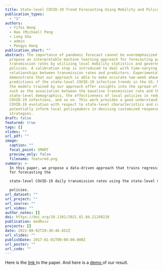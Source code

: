 ```yaml
---
title: State-level COVID-19 Trend Forecasting Using Mobility and Policy Data
publication_types:
  - "1"
authors:
  - Yifei Wang
  - Hao (Michael) Peng
  - Long Sha
  - admin
  - Pengyu Hong
publication_short: ""
abstract: The importance of pandemic forecast cannot be overemphasized. We
  propose an interpretable machine learning approach for forecasting pandemic
  transmission rates by utilizing local mobility statistics and government
  policies. A calibration step is introduced to deal with time-varying
  relationships between transmission rates and predictors. Experimental results
  demonstrate that our approach is able to make accurate two-week ahead
  predictions of the state-level COVID-19 infection trends in the US. Moreover,
  the models trained by our approach offer insights into the spread of COVID-19,
  such as the association between the baseline transmission rate and the
  state-level demographics, the effectiveness of local policies in reducing
  COVID-19 infections, and so on. This work provides a good understanding of
  COVID-19 evolution with respect to state-level characteristics and can
  potentially inform local policymakers in devising customized response
  strategies.
draft: false
featured: true
tags: []
slides: ""
url_pdf: ""
image:
  caption: ""
  focal_point: SMART
  preview_only: false
  filename: featured.png
summary: >-
  In this paper, we propose a data-driven approach that trains regression models
  for forecasting the

  state-level COVID-19 daily transmission rates using the state-level mobility data and restrictive

  policies. 
url_dataset: ""
url_project: ""
url_source: ""
url_video: ""
author_notes: []
doi: https://doi.org/10.1101/2021.01.04.21249218
publication: medRxiv
projects: []
date: 2022-08-02T20:30:46.652Z
url_slides: ""
publishDate: 2017-01-01T00:00:00.000Z
url_poster: ""
url_code: ""
---
```

Here is the [link ](https://www.medrxiv.org/content/10.1101/2021.01.04.21249218v1.full)to the paper. And here is a [demo ](https://franciscoliu.github.io/covid-19-prediction.github.io/)of our result.